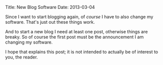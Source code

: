 Title: New Blog Software
Date: 2013-03-04

Since I want to start blogging again, of *course* I have to also change my software.  That's just out these things work.

And to start a new blog I need at least one post, otherwise things are breaky.  So of course the first post must be the announcement I am changing my software.

I hope that explains this post; it is not intended to actually be of interest to you, the reader.
